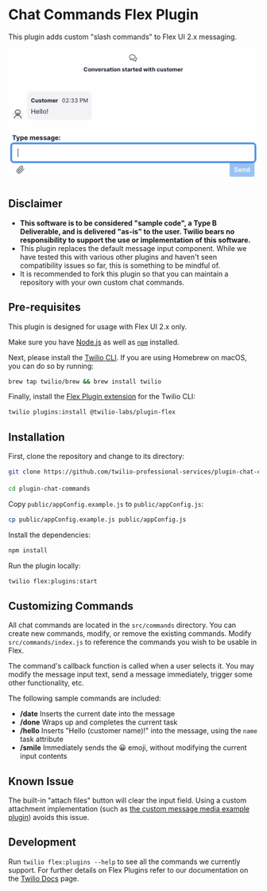 # Chat Commands Flex Plugin

This plugin adds custom "slash commands" to Flex UI 2.x messaging.

![Chat commands demo](resources/demo.gif)

## Disclaimer

- **This software is to be considered "sample code", a Type B Deliverable, and is delivered "as-is" to the user. Twilio bears no responsibility to support the use or implementation of this software.**
- This plugin replaces the default message input component. While we have tested this with various other plugins and haven't seen compatibility issues so far, this is something to be mindful of.
- It is recommended to fork this plugin so that you can maintain a repository with your own custom chat commands.

## Pre-requisites

This plugin is designed for usage with Flex UI 2.x only.

Make sure you have [Node.js](https://nodejs.org) as well as [`npm`](https://npmjs.com) installed.

Next, please install the [Twilio CLI](https://www.twilio.com/docs/twilio-cli/quickstart). If you are using Homebrew on macOS, you can do so by running:

```bash
brew tap twilio/brew && brew install twilio
```

Finally, install the [Flex Plugin extension](https://www.twilio.com/docs/flex/developer/plugins/cli/install) for the Twilio CLI:

```bash
twilio plugins:install @twilio-labs/plugin-flex
```

## Installation

First, clone the repository and change to its directory:

```bash
git clone https://github.com/twilio-professional-services/plugin-chat-commands.git

cd plugin-chat-commands
```

Copy `public/appConfig.example.js` to `public/appConfig.js`:

```bash
cp public/appConfig.example.js public/appConfig.js
```

Install the dependencies:

```bash
npm install
```

Run the plugin locally:

```bash
twilio flex:plugins:start
```

## Customizing Commands

All chat commands are located in the `src/commands` directory. You can create new commands, modify, or remove the existing commands. Modify `src/commands/index.js` to reference the commands you wish to be usable in Flex.

The command's callback function is called when a user selects it. You may modify the message input text, send a message immediately, trigger some other functionality, etc.

The following sample commands are included:

- **/date** Inserts the current date into the message
- **/done** Wraps up and completes the current task
- **/hello** Inserts "Hello (customer name)!" into the message, using the `name` task attribute
- **/smile** Immediately sends the 😀 emoji, without modifying the current input contents

## Known Issue

The built-in "attach files" button will clear the input field. Using a custom attachment implementation (such as [the custom message media example plugin](https://github.com/twilio-professional-services/plugin-custom-message-media)) avoids this issue.

## Development

Run `twilio flex:plugins --help` to see all the commands we currently support. For further details on Flex Plugins refer to our documentation on the [Twilio Docs](https://www.twilio.com/docs/flex/developer/plugins/cli) page.

